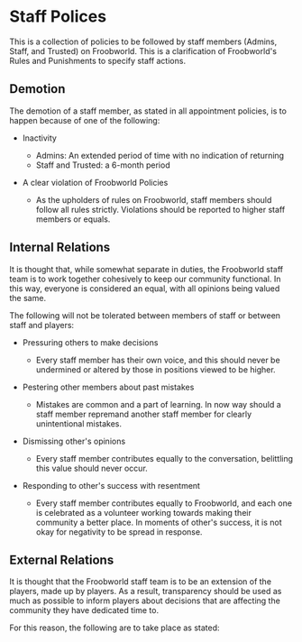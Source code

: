 # Staff Polices

This is a collection of policies to be followed by staff members (Admins, Staff, and Trusted) on Froobworld. This is a clarification of Froobworld's Rules and Punishments to specify staff actions.

## Demotion

The demotion of a staff member, as stated in all appointment policies, is to happen because of one of the following:

+ Inactivity
   - Admins: An extended period of time with no indication of returning
   - Staff and Trusted: a 6-month period

+ A clear violation of Froobworld Policies
   - As the upholders of rules on Froobworld, staff members should follow all rules strictly. Violations should be reported to higher staff members or equals.

## Internal Relations

It is thought that, while somewhat separate in duties, the Froobworld staff team is to work together cohesively to keep our community functional. In this way, everyone is considered an equal, with all opinions being valued the same.

The following will not be tolerated between members of staff or between staff and players:

+ Pressuring others to make decisions
    - Every staff member has their own voice, and this should never be undermined or altered by those in positions viewed to be higher.

+ Pestering other members about past mistakes
    - Mistakes are common and a part of learning. In now way should a staff member repremand another staff member for clearly unintentional mistakes.

+ Dismissing other's opinions
    - Every staff member contributes equally to the conversation, belittling this value should never occur.

+ Responding to other's success with resentment
    - Every staff member contributes equally to Froobworld, and each one is celebrated as a volunteer working towards making their community a better place. In moments of other's success, it is not okay for negativity to be spread in response.

## External Relations

It is thought that the Froobworld staff team is to be an extension of the players, made up by players. As a result, transparency should be used as much as possible to inform players about decisions that are affecting the community they have dedicated time to.

For this reason, the following are to take place as stated: 
